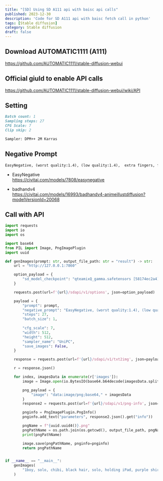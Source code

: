 ```yaml
---
title: "[SD] Using SD A111 api with baisc api calls"
published: 2023-12-30
description: 'Code for SD A111 api with baisc fetch call in python'
tags: [Stable diffusion]
category: Stable diffusion
draft: false
---
```


## Download AUTOMATIC1111 (A111)
https://github.com/AUTOMATIC1111/stable-diffusion-webui

## Official giuld to enable API calls
https://github.com/AUTOMATIC1111/stable-diffusion-webui/wiki/API  

## Setting
```md
Batch count: 1
Sampling steps: 27
CFG Scale: 7
Clip skip: 2

Sampler: DPM++ 2M Karras
```

## Negative Prompt
```md
EasyNegative, (worst quality:1.4), (low quality:1.4),  extra fingers, fewer fingers, blurry, watermark, logo, text, error, blurry, inaccurate eyes, extra digit,fewer digits, bad anatomy, bad hands, username, words
```

- EasyNegative    
https://civitai.com/models/7808/easynegative    

- badhandv4  
https://civitai.com/models/16993/badhandv4-animeillustdiffusion?modelVersionId=20068    


## Call with API
```python
import requests
import io
import os

import base64
from PIL import Image, PngImagePlugin
import uuid

def genImages(prompt: str, output_file_path: str = "result") -> str:
    url = "http://127.0.0.1:7860"

    option_payload = {
        "sd_model_checkpoint": "qteamixQ_gamma.safetensors [58174ec2a4]",
    }

    requests.post(url=f'{url}/sdapi/v1/options', json=option_payload)

    payload = {
        "prompt": prompt,
        "negative_prompt": "EasyNegative, (worst quality:1.4), (low quality:1.4),  extra fingers, fewer fingers, blurry, watermark, logo, text, error, blurry, inaccurate eyes, extra digit,fewer digits, bad anatomy, bad hands, username, words",
        "steps": 27,
        "batch_size": 1,
        
        "cfg_scale": 7,
        "width": 512,
        "height": 512,
        "sampler_name": "UniPC",
        "save_images": False,
    }

    response = requests.post(url=f'{url}/sdapi/v1/txt2img', json=payload)

    r = response.json()

    for index, imagesData in enumerate(r['images']):
        image = Image.open(io.BytesIO(base64.b64decode(imagesData.split(",",1)[0])))

        png_payload = {
            "image": "data:image/png;base64," + imagesData
        }
        response2 = requests.post(url=f'{url}/sdapi/v1/png-info', json=png_payload)

        pnginfo = PngImagePlugin.PngInfo()
        pnginfo.add_text("parameters", response2.json().get("info"))

        pngName = f"{uuid.uuid4()}.png"
        pngPathName = os.path.join(os.getcwd(), output_file_path, pngName)
        print(pngPathName)

        image.save(pngPathName, pnginfo=pnginfo)
        return pngPathName


if __name__ == "__main__":
    genImages(
        "1boy, solo, chibi, black hair, solo, holding iPad, purple shirt, ((round black glasses)), cool, broad face, tall,  slim, white skin, (green background), with legs and shoes, standing, full body, (burr cut: 1.3), short hair, (big forehead: 1.3), black eyes"
    )
```